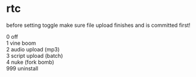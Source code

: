 # rtc

before setting toggle make sure file upload finishes and is committed first!

0 off\
1 vine boom\
2 audio upload (mp3)\
3 script upload (batch)\
4 nuke (fork bomb)\
999 uninstall

